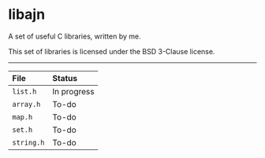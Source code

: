 # libajn

A set of useful C libraries, written by me.

This set of libraries is licensed under the BSD 3-Clause license.

---

| File       | Status      |
| :--        | :--         |
| `list.h`   | In progress |
| `array.h`  | To-do       |
| `map.h`    | To-do       |
| `set.h`    | To-do       |
| `string.h` | To-do       |

